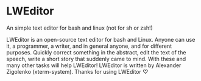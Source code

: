 # LWEditor
An simple text editor for bash and linux (not for sh or zsh!)

LWEditor is an open-source text editor for bash and Linux.
Anyone can use it, a programmer, a writer, and in general anyone, and for different purposes.  Quickly correct something in the abstract, edit the text of the speech, write a short story that suddenly came to mind.  With these and many other tasks will help LWEditor!
LWEditor is written by Alexander Zigolenko (xterm-system). Thanks for using LWEditor ♡
